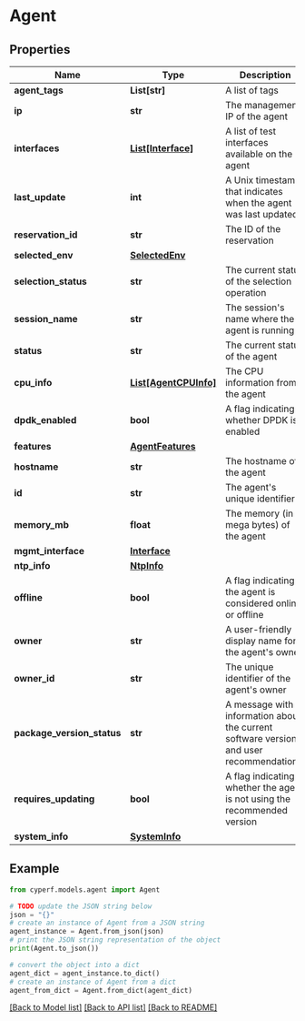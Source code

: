 # Agent


## Properties

Name | Type | Description | Notes
------------ | ------------- | ------------- | -------------
**agent_tags** | **List[str]** | A list of tags | [optional] 
**ip** | **str** | The management IP of the agent | [optional] [readonly] 
**interfaces** | [**List[Interface]**](Interface.md) | A list of test interfaces available on the agent | [optional] 
**last_update** | **int** | A Unix timestamp that indicates when the agent was last updated | [optional] [readonly] 
**reservation_id** | **str** | The ID of the reservation | [optional] [readonly] 
**selected_env** | [**SelectedEnv**](SelectedEnv.md) |  | [optional] 
**selection_status** | **str** | The current status of the selection operation | [optional] 
**session_name** | **str** | The session&#39;s name where the agent is running | [optional] [readonly] 
**status** | **str** | The current status of the agent | [optional] [readonly] 
**cpu_info** | [**List[AgentCPUInfo]**](AgentCPUInfo.md) | The CPU information from the agent | [optional] [readonly] 
**dpdk_enabled** | **bool** | A flag indicating whether DPDK is enabled | [optional] 
**features** | [**AgentFeatures**](AgentFeatures.md) |  | [optional] 
**hostname** | **str** | The hostname of the agent | [optional] [readonly] 
**id** | **str** | The agent&#39;s unique identifier | [optional] [readonly] 
**memory_mb** | **float** | The memory (in mega bytes) of the agent | [optional] [readonly] 
**mgmt_interface** | [**Interface**](Interface.md) |  | [optional] 
**ntp_info** | [**NtpInfo**](NtpInfo.md) |  | [optional] 
**offline** | **bool** | A flag indicating if the agent is considered online or offline | [optional] [readonly] 
**owner** | **str** | A user-friendly display name for the agent&#39;s owner | [optional] [readonly] 
**owner_id** | **str** | The unique identifier of the agent&#39;s owner | [optional] [readonly] 
**package_version_status** | **str** | A message with information about the current software version and user recommendations. | [optional] [readonly] 
**requires_updating** | **bool** | A flag indicating whether the agent is not using the recommended version | [optional] [readonly] 
**system_info** | [**SystemInfo**](SystemInfo.md) |  | [optional] 

## Example

```python
from cyperf.models.agent import Agent

# TODO update the JSON string below
json = "{}"
# create an instance of Agent from a JSON string
agent_instance = Agent.from_json(json)
# print the JSON string representation of the object
print(Agent.to_json())

# convert the object into a dict
agent_dict = agent_instance.to_dict()
# create an instance of Agent from a dict
agent_from_dict = Agent.from_dict(agent_dict)
```
[[Back to Model list]](../README.md#documentation-for-models) [[Back to API list]](../README.md#documentation-for-api-endpoints) [[Back to README]](../README.md)


